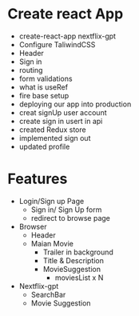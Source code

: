 # Create react App

- create-react-app nextflix-gpt
- Configure TaliwindCSS
- Header
- Sign in
- routing
- form validations
- what is useRef
- fire base setup
- deploying our app into production
- creat signUp user account
- create sign in usert in api
- created Redux store
- implemented sign out
- updated profile

# Features

- Login/Sign up Page
  - Sign in/ Sign Up form
  - redirect to browse page
- Browser
  - Header
  - Maian Movie
    - Trailer in background
    - Title & Description
    - MovieSuggestion
      - moviesList x N
- Nextflix-gpt
  - SearchBar
  - Movie Suggestion
